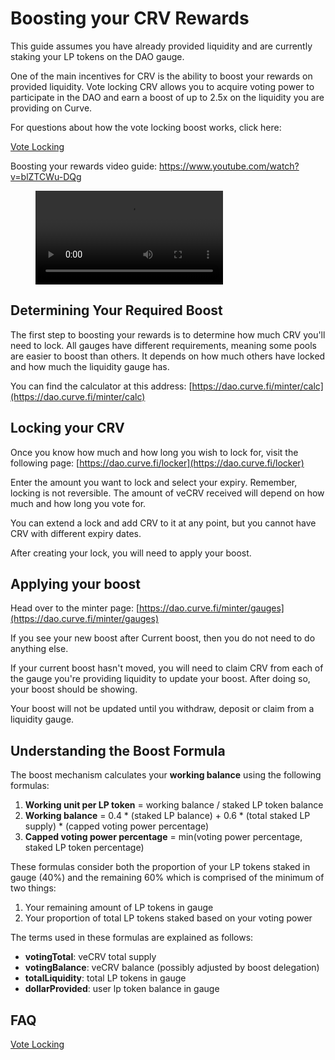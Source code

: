 # Boosting your CRV Rewards

This guide assumes you have already provided liquidity and are currently staking your LP tokens on the DAO gauge.

One of the main incentives for CRV is the ability to boost your rewards on provided liquidity. Vote locking CRV allows you to acquire voting power to participate in the DAO and earn a boost of up to 2.5x on the liquidity you are providing on Curve.

For questions about how the vote locking boost works, click here:

[Vote Locking](/governance/vote-locking-boost)

Boosting your rewards video guide: https://www.youtube.com/watch?v=blZTCWu-DQg

<figure class="video_container">
  <video controls="true" allowfullscreen="true">
    <source src="https://storage.googleapis.com/curvedocs/boosting-rewards.mp4" type="video/mp4">
  </video>
</figure>

## Determining Your Required Boost

The first step to boosting your rewards is to determine how much CRV you'll need to lock. All gauges have different requirements, meaning some pools are easier to boost than others. It depends on how much others have locked and how much the liquidity gauge has.

You can find the calculator at this address: [https://dao.curve.fi/minter/calc](https://dao.curve.fi/minter/calc)​

## Locking your CRV

Once you know how much and how long you wish to lock for, visit the following page: [https://dao.curve.fi/locker](https://dao.curve.fi/locker)​

Enter the amount you want to lock and select your expiry. Remember, locking is not reversible. The amount of veCRV received will depend on how much and how long you vote for.

You can extend a lock and add CRV to it at any point, but you cannot have CRV with different expiry dates.

After creating your lock, you will need to apply your boost.

## Applying your boost

Head over to the minter page: [https://dao.curve.fi/minter/gauges](https://dao.curve.fi/minter/gauges)​

If you see your new boost after Current boost, then you do not need to do anything else.

If your current boost hasn't moved, you will need to claim CRV from each of the gauge you're providing liquidity to update your boost. After doing so, your boost should be showing.

Your boost will not be updated until you withdraw, deposit or claim from a liquidity gauge.

## Understanding the Boost Formula

The boost mechanism calculates your **working balance** using the following formulas:

1. **Working unit per LP token** = working balance / staked LP token balance 
2. **Working balance** = 0.4 * (staked LP balance) + 0.6 * (total staked LP supply) * (capped voting power percentage)
3. **Capped voting power percentage** = min(voting power percentage, staked LP token percentage)

These formulas consider both the proportion of your LP tokens staked in gauge (40%) and the remaining 60% which is comprised of the minimum of two things: 

1. Your remaining amount of LP tokens in gauge 
2. Your proportion of total LP tokens staked based on your voting power

The terms used in these formulas are explained as follows:

- **votingTotal**: veCRV total supply
- **votingBalance**: veCRV balance (possibly adjusted by boost delegation)
- **totalLiquidity**: total LP tokens in gauge
- **dollarProvided**: user lp token balance in gauge

## FAQ

[Vote Locking](/governance/vote-locking-boost)
